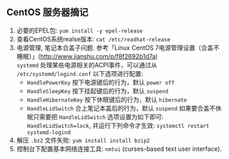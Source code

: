 ## CentOS 服务器摘记

1. 必要的EPEL包: `yum install -y epel-release`
1. 查看CentOS系统realse版本: `cat /etc/readhat-release`
1. 电源管理, 笔记本合盖子问题. 参考「Linux CentOS 7电源管理设置（合盖不睡眠）」(http://www.jianshu.com/p/f8f2692b1d7a)  
   `systemd` 处理某些电源相关的ACPI事件，可以通过从 `/etc/systemd/logind.conf`
   以下选项进行配置:
   - `HandlePowerKey` 按下电源键后的行为，默认 `power off`
   - `HandleSleepKey` 按下挂起键后的行为，默认 `suspend`
   - `HandleHibernateKey` 按下休眠键后的行为，默认 `hibernate`
   - `HandleLidSwitch` 合上笔记本盖后的行为，默认 `suspend`
   如果要合盖不休眠只需要把 `HandleLidSwitch` 选项设置为如下即可:
   `HandleLidSwitch=lock`, 并运行下列命令才生效:
   `systemctl restart systemd-logind`
1. 解压 `.bz2` 文件失败: `yum install install bzip2`
1. 控制台下配置基本网络连接工具: `nmtui` (curses-based text user interface).
